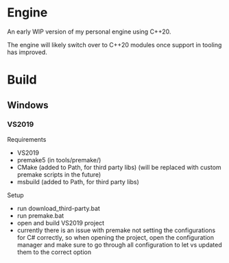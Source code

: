 # Engine

An early WIP version of my personal engine using C++20.

The engine will likely switch over to C++20 modules once support in tooling has improved.

# Build

## Windows

### VS2019

Requirements
- VS2019
- premake5 (in tools/premake/)
- CMake (added to Path, for third party libs) (will be replaced with custom premake scripts in the future)
- msbuild (added to Path, for third party libs)

Setup
- run download_third-party.bat
- run premake.bat
- open and build VS2019 project
- currently there is an issue with premake not setting the configurations for C# correctly, 
  so when opening the project, open the configuration manager and make sure to go through 
  all configuration to let vs updated them to the correct option